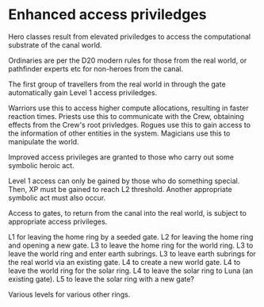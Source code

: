 Enhanced access priviledges
===========================

Hero classes result from elevated priviledges to access the computational substrate of the canal world.

Ordinaries are per the D20 modern rules for those from the real world, or pathfinder experts etc for non-heroes
from the canal.

The first group of travellers from the real world in through the gate automatically gain Level 1 access priviledges.

Warriors use this to access higher compute allocations, resulting in faster reaction times.
Priests use this to communicate with the Crew, obtaining effects from the Crew's root privledges.
Rogues use this to gain access to the information of other entities in the system.
Magicians use this to manipulate the world.

Improved access privileges are granted to those who carry out some symbolic heroic act.

Level 1 access can only be gained by those who do something special.
Then, XP must be gained to reach L2 threshold. Another appropriate symbolic act must also occur.

Access to gates, to return from the canal into the real world, is subject to appropriate access privileges.

L1 for leaving the home ring by a seeded gate.
L2 for leaving the home ring and opening a new gate.
L3 to leave the home ring for the world ring.
L3 to leave the world ring and enter earth subrings.
L3 to leave earth subrings for the real world via an existing gate.
L4 to create a new world gate.
L4 to leave the world ring for the solar ring.
L4 to leave the solar ring to Luna (an existing gate).
L5 to leave the solar ring with a new gate?

Various levels for various other rings.
